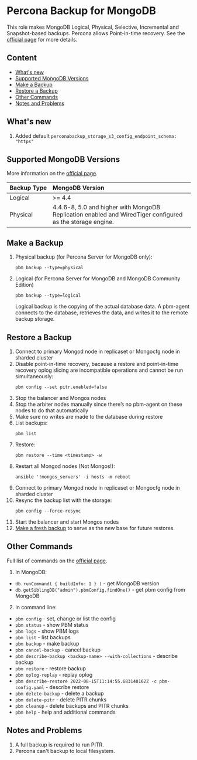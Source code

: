 Percona Backup for MongoDB <!-- omit in toc -->
=========

This role makes MongoDB Logical, Physical, Selective, Incremental and Snapshot-based backups. Percona allows Point-in-time recovery.
See the [official page](https://docs.percona.com/percona-backup-mongodb/index.html) for more details.

Content <!-- omit in toc -->
------------
- [What's new](#whats-new)
- [Supported MongoDB Versions](#supported-mongodb-versions)
- [Make a Backup](#make-a-backup)
- [Restore a Backup](#restore-a-backup)
- [Other Commands](#other-commands)
- [Notes and Problems](#notes-and-problems)

## What's new

1. Added default `perconabackup_storage_s3_config_endpoint_schema: "https"`

## Supported MongoDB Versions

More information on the [official page](https://docs.percona.com/percona-backup-mongodb/details/versions.html#supported-mongodb-versions).

| Backup Type | MongoDB Version                                                                                           |
| ----------- | :-------------------------------------------------------------------------------------------------------- |
| Logical     | >= 4.4                                                                                                    |
| Physical    | 4.4.6-8, 5.0 and higher with MongoDB Replication enabled and WiredTiger configured as the storage engine. |

## Make a Backup

1. Physical backup (for Percona Server for MongoDB only):
    ```
    pbm backup --type=physical 
    ```
2. Logical (for Percona Server for MongoDB and MongoDB Community Edition)
    ```
    pbm backup --type=logical
    ```
    Logical backup is the copying of the actual database data. A pbm-agent connects to the database, retrieves the data, and writes it to the remote backup storage.

## Restore a Backup

1. Connect to primary Mongod node in replicaset or Mongocfg node in sharded cluster
2. Disable point-in-time recovery, bacause a restore and point-in-time recovery oplog slicing are incompatible operations and cannot be run simultaneously:
    ```
    pbm config --set pitr.enabled=false
    ```
3. Stop the balancer and Mongos nodes
4. Stop the arbiter nodes manually since there’s no pbm-agent on these nodes to do that automatically
5. Make sure no writes are made to the database during restore
6. List backups:
    ```
    pbm list
    ```
7. Restore:
    ```
    pbm restore --time <timestamp> -w
    ```
8. Restart all Mongod nodes (Not Mongos!):
    ```
    ansible '!mongos_servers' -i hosts -m reboot
    ```
9. Connect to primary Mongod node in replicaset or Mongocfg node in sharded cluster
10. Resync the backup list with the storage:
    ```
    pbm config --force-resync
    ```
11. Start the balancer and start Mongos nodes
12. [Make a fresh backup](#make-a-backup) to serve as the new base for future restores.

## Other Commands

Full list of commands on the [official page](https://docs.percona.com/percona-backup-mongodb/reference/pbm-commands.html).

1. In MongoDB:
- `db.runCommand( { buildInfo: 1 } )` - get MongoDB version
- `db.getSiblingDB("admin").pbmConfig.findOne()` - get pbm config from MongoDB

2. In command line:
- `pbm config` - set, change or list the config
- `pbm status` - show PBM status
- `pbm logs` - show PBM logs
- `pbm list` - list backups
- `pbm backup` - make backup
- `pbm cancel-backup` - cancel backup
- `pbm describe-backup <backup-name> --with-collections` - describe backup
- `pbm restore` - restore backup
- `pbm oplog-replay` - replay oplog
- `pbm describe-restore 2022-08-15T11:14:55.683148162Z -c pbm-config.yaml` - describe restore
- `pbm delete-backup` - delete a backup
- `pbm delete-pitr` - delete PITR chunks
- `pbm cleanup` - delete backups and PITR chunks
- `pbm help` - help and additional commands

## Notes and Problems

1. A full backup is required to run PITR.
2. Percona can't backup to local filesystem.
